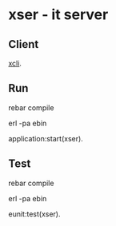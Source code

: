 xser - it server
======

Client
--------
[xcli](https://github.com/paladim/xcli).

Run
-----
rebar compile

erl -pa ebin

application:start(xser).

Test
-----
rebar compile

erl -pa ebin

eunit:test(xser).



